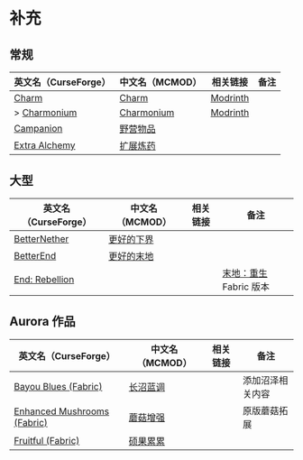 # 补充

## 常规

| 英文名（CurseForge）                                                        | 中文名（MCMOD）                                    | 相关链接                                            | 备注 |
| --------------------------------------------------------------------------- | -------------------------------------------------- | --------------------------------------------------- | ---- |
| [Charm](https://www.curseforge.com/minecraft/mc-mods/charm)                 | [Charm](https://www.mcmod.cn/class/2069.html)      | [Modrinth](https://www.modrinth.com/mod/charm)      |      |
| > [Charmonium](https://www.curseforge.com/minecraft/mc-mods/charmonium)     | [Charmonium](https://www.mcmod.cn/class/3578.html) | [Modrinth](https://www.modrinth.com/mod/charmonium) |      |
| [Campanion](https://www.curseforge.com/minecraft/mc-mods/campanion)         | [野营物品](https://www.mcmod.cn/class/2852.html)   |                                                     |      |
| [Extra Alchemy](https://www.curseforge.com/minecraft/mc-mods/extra-alchemy) | [扩展炼药](https://www.mcmod.cn/class/2397.html)   |                                                     |      |

## 大型

| 英文名（CurseForge）                                                         | 中文名（MCMOD）                                    | 相关链接 | 备注                                                           |
| ---------------------------------------------------------------------------- | -------------------------------------------------- | -------- | -------------------------------------------------------------- |
| [BetterNether](https://www.curseforge.com/minecraft/mc-mods/betternether)    | [更好的下界](https://www.mcmod.cn/class/1579.html) |          |                                                                |
| [BetterEnd](https://www.curseforge.com/minecraft/mc-mods/betterend)          | [更好的末地](https://www.mcmod.cn/class/3163.html) |          |                                                                |
| [End: Rebellion](https://www.curseforge.com/minecraft/mc-mods/end-rebellion) |                                                    |          | [末地：重生](https://www.mcmod.cn/class/2240.html) Fabric 版本 |

## Aurora 作品

| 英文名（CurseForge）                                                                                  | 中文名（MCMOD）                                  | 相关链接 | 备注             |
| ----------------------------------------------------------------------------------------------------- | ------------------------------------------------ | -------- | ---------------- |
| [Bayou Blues (Fabric)](https://www.curseforge.com/minecraft/mc-mods/bayou-blues-fabric)               | [长沼蓝调](https://www.mcmod.cn/class/4621.html) |          | 添加沼泽相关内容 |
| [Enhanced Mushrooms (Fabric)](https://www.curseforge.com/minecraft/mc-mods/enhanced-mushrooms-fabric) | [蘑菇增强](https://www.mcmod.cn/class/3854.html) |          | 原版蘑菇拓展     |
| [Fruitful (Fabric)](https://www.curseforge.com/minecraft/mc-mods/fruitful-fabric)                     | [硕果累累](https://www.mcmod.cn/class/4235.html) |          |                  |
